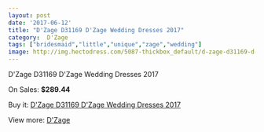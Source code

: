 ```yaml
---
layout: post
date: '2017-06-12'
title: "D'Zage D31169 D'Zage Wedding Dresses 2017"
category:  D'Zage
tags: ["bridesmaid","little","unique","zage","wedding"]
image: http://img.hectodress.com/5087-thickbox_default/d-zage-d31169-d-zage-wedding-dresses-2013.jpg
---
```

D'Zage D31169 D'Zage Wedding Dresses 2017

On Sales: **$289.44**
<a href="https://www.hectodress.com/-d-zage/2574-d-zage-d31169-d-zage-wedding-dresses-2013.html"><amp-img layout="responsive" width="600" height="600" src="//img.hectodress.com/5087-thickbox_default/d-zage-d31169-d-zage-wedding-dresses-2013.jpg" alt="D'Zage D31169 D'Zage Wedding Dresses 2017 0" /></a>
<a href="https://www.hectodress.com/-d-zage/2574-d-zage-d31169-d-zage-wedding-dresses-2013.html"><amp-img layout="responsive" width="600" height="600" src="//img.hectodress.com/5088-thickbox_default/d-zage-d31169-d-zage-wedding-dresses-2013.jpg" alt="D'Zage D31169 D'Zage Wedding Dresses 2017 1" /></a>

Buy it: [D'Zage D31169 D'Zage Wedding Dresses 2017](https://www.hectodress.com/-d-zage/2574-d-zage-d31169-d-zage-wedding-dresses-2013.html "D'Zage D31169 D'Zage Wedding Dresses 2017")

View more: [ D'Zage](https://www.hectodress.com/44--d-zage " D'Zage")